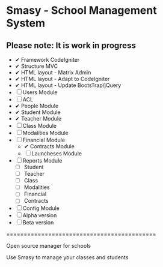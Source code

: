 # Smasy - School Management System 

## Please note: It is **work in progress**

- ✔ Framework CodeIgniter
- ✔ Structure MVC
- ✔ HTML layout - Matrix Admin
- ✔ HTML layout - Adapt to CodeIgniter
- ✔ HTML layout - Update BootsTrap/jQuery
- ☐ Users Module
- ☐ ACL
- ✔ People Module
- ✔ Student Module
- ✔ Teacher Module
- ☐ Class Module
- ☐ Modalities Module
- ☐ Financial Module
    - ✔ Contracts Module
    - ☐ Launcheses Module
- ☐ Reports Module
    - ☐ Student
    - ☐ Teacher
    - ☐ Class
    - ☐ Modalities
    - ☐ Financial
    - ☐ Contracts
- ☐ Config Module
- ☐ Alpha version
- ☐ Beta version

===========================================

Open source manager for schools

Use Smasy to manage your classes and students
